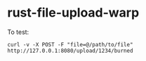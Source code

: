 # rust-file-upload-warp

To test:
```
curl -v -X POST -F "file=@/path/to/file" http://127.0.0.1:8080/upload/1234/burned
```
